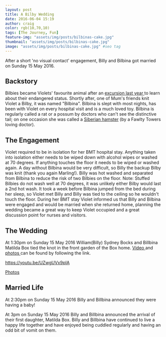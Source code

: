 ```yaml
---
layout: post
title: A Bilby Wedding
date: 2016-06-04 15:19
author: craig
color: rgb(10,70,10)
tags: [The Journey, Fun]
feature-img: "assets/img/posts/bilbinas-cake.jpg"
thumbnail: "assets/img/posts/bilbinas-cake.jpg"
image: "assets/img/posts/bilbinas-cake.jpg" #seo tag
---
```

After a short 'no visual contact' engagement, Billy and Bilbina got married on Sunday 15 May 2016.

## Backstory
Bilbies became Violets' favourite animal after an <a href="http://www.bunyavileec.eq.edu.au/programs/easter-bilby-adventure/easter-bilby-adventure.html">excursion last year </a>to learn about their endangered status. Shortly after, one of Mum's friends knit Violet a Bilby, it was named "Bilbina". Bilbina is slept with most nights, has been with Violet on every hospital visit and is a much loved toy. Bilbina is regularly called a rat or a possum by doctors who can't see the distinctive tail; on one occasion she was called a <a href="https://en.wikipedia.org/wiki/Basil_the_Rat">Siberian hamster</a> (by a Fawlty Towers loving doctor).

## The Engagement
Violet required to be in isolation for her BMT hospital stay. Anything taken into isolation either needs to be wiped down with alcohol wipes or washed at 70 degrees. If anything touches the floor it needs to be wiped or washed again. A day without Bilbina would be very difficult, so Billy the backup Bilby was knit (thank you again Marling!). Billy was hot washed and separated from Bilbina to reduce the risk of two Bilbies on the floor. Note: Stuffed Bilbies do not wash well at 70 degrees, it was unlikely either Bilby would last a 2nd hot wash. It took a week before Bilbina jumped from the bed during her sleep, so Violet met Billy and Billy was tied to the ceiling so he wouldn't touch the floor. During her BMT stay Violet informed us that Billy and Bilbina were engaged and would be married when she returned home, planning the wedding became a great way to keep Violet occupied and a great discussion point for nurses and visitors.

## The Wedding
At 1:30pm on Sunday 15 May 2016 William(Billy) Sydney Bocks and Billbina Matilda Box tied the knot in the front garden of the Box home. <a href="https://youtu.be/UZwgUVx9pIA">Video </a>and <a href="https://onedrive.live.com/?authkey=%21AOuXanoegpzVqfE&amp;id=B1604CF6FB3F09CA%21575415&amp;cid=B1604CF6FB3F09CA">photos </a>can be found by following the link.

<a href="https://youtu.be/UZwgUVx9pIA">https://youtu.be/UZwgUVx9pIA</a>

<a href="https://onedrive.live.com/?authkey=%21AOuXanoegpzVqfE&amp;id=B1604CF6FB3F09CA%21575415&amp;cid=B1604CF6FB3F09CA">Photos</a>

## Married Life
At 2:30pm on Sunday 15 May 2016 Billy and Billbina announced they were having a baby!

At 3pm on Sunday 15 May 2016 Billy and Billbina announced the arrival of their first daughter, Matilda Box.
Billy and Billbina have continued to live a happy life together and have enjoyed being cuddled regularly and having an odd bit of vomit on them.
